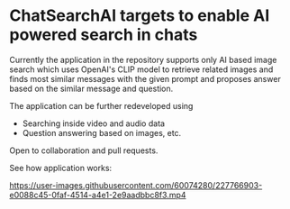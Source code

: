 # ChatSearchAI targets to enable AI powered search in chats

Currently the application in the repository supports only AI based image search which uses OpenAI's CLIP model to retrieve related images and finds most similar messages with the given prompt and proposes answer based on the similar message and question.

The application can be further redeveloped using

+ Searching inside video and audio data
+ Question answering based on images, etc.

Open to collaboration and pull requests.

See how application works:




https://user-images.githubusercontent.com/60074280/227766903-e0088c45-0faf-4514-a4e1-2e9aadbbc8f3.mp4

